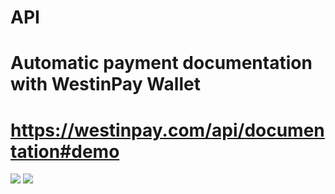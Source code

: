 # API
# Automatic payment documentation with WestinPay Wallet
# https://westinpay.com/api/documentation#demo

<img src="https://westinpay.com/assets/images/20BC661C-3C34-4C9B-BAAD-D7BE95162806.jpeg" >
<img src="https://westinpay.com/assets/images/AFCF2D90-B4A4-4710-8B12-B420F7ECB07F.jpeg" >

